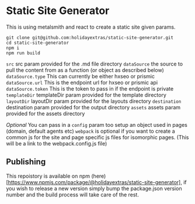 # Static Site Generator

This is using metalsmith and react to create a static site given params.

```
git clone git@github.com:holidayextras/static-site-generator.git
cd static-site-generator
npm i
npm run build
```

`src` src param provided for the .md file directory
`dataSource` the source to pull the content from as a function (or object as described below)
`dataSource.type` This can currently be either hxseo or prismic
`dataSource.url` This is the endpoint url for hxseo or prismic api
`dataSource.token` This is the token to pass in if the endpoint is private
`templateDir` templateDir param provided for the template directory
`layoutDir` layoutDir param provided for the layouts directory
`destination` destination param provided for the output directory
`assets` assets param provided for the assets directory

*Optional*
You can pass in a `config` param too setup an object used in pages (domain, default agents etc)
`webpack` is optional if you want to create a common js for the site and page specific js files for isomorphic pages. (This will be a link to the webpack.config.js file)

## Publishing
This repoistory is available on npm (here)[https://www.npmjs.com/package/@holidayextras/static-site-generator], if you wish to release a new version simply bump the package.json version number and the build process will take care of the rest.

